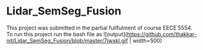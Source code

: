 # Lidar_SemSeg_Fusion
This project was submitted in the partial fullfulment of course EECE 5554.
To run this project run the bash file as 
![output](https://github.com/thakkar-nit/Lidar_SemSeg_Fusion/blob/master/7jwxkl.gif | width=500)
